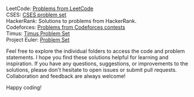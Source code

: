 LeetCode: [Problems from LeetCode](https://leetcode.com/studyplan/programming-skills/)<br>
CSES: [CSES problem set](https://cses.fi/problemset/list/) <br>
HackerRank: Solutions to problems from HackerRank.<br>
Codeforces: [Problems from Codeforces contests](https://codeforces.com/problemset)<br>
Timus: [Timus Problem Set](https://acm.timus.ru/problemset.aspx)<br>
Project Euler: [Problem Set](https://projecteuler.net/)

Feel free to explore the individual folders to access the code and problem statements. I hope you find these solutions helpful for learning and inspiration. If you have any questions, suggestions, or improvements to the solutions, please don't hesitate to open issues or submit pull requests. Collaboration and feedback are always welcome!

Happy coding!
